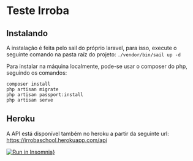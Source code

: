 # Teste Irroba

## Instalando
A instalação é feita pelo sail do próprio laravel, para isso, execute o seguinte comando na pasta raíz do projeto:
```./vendor/bin/sail up -d```

Para instalar na máquina localmente, pode-se usar o composer do php, seguindo os comandos:
```
composer install
php artisan migrate
php artisan passport:install
php artisan serve
```

## Heroku
A API está disponível também no heroku a partir da seguinte url:
https://irrobaschool.herokuapp.com/api

[![Run in Insomnia}](https://insomnia.rest/images/run.svg)](https://insomnia.rest/run/?label=Irroba%20Teste&uri=https%3A%2F%2Fapi.jsonbin.io%2Fb%2F61114805e1b0604017aa2f19)